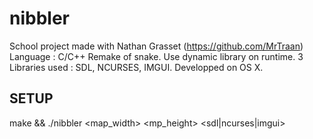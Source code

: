 # nibbler

School project made with Nathan Grasset (https://github.com/MrTraan)
Language : C/C++
Remake of snake.
Use dynamic library on runtime.
3 Libraries used : SDL, NCURSES, IMGUI.
Developped on OS X.

## SETUP

make && ./nibbler <map_width> <mp_height> <sdl|ncurses|imgui>

